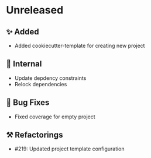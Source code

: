 # Unreleased

## ✨ Added

* Added cookiecutter-template for creating new project

## 🔩 Internal

* Update depdency constraints
* Relock dependencies

## 🐞 Bug Fixes

* Fixed coverage for empty project

## ⚒️ Refactorings

* #219: Updated project template configuration
